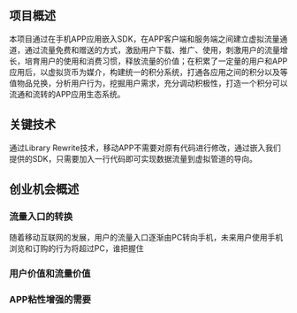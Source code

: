 项目概述
------------

本项目通过在手机APP应用嵌入SDK，在APP客户端和服务端之间建立虚拟流量通道，通过流量免费和赠送的方式，激励用户下载、推广、使用，刺激用户的流量增长，培育用户的使用和消费习惯，释放流量的价值；在积累了一定量的用户和APP应用后，以虚拟货币为媒介，构建统一的积分系统，打通各应用之间的积分以及等值物品兑换，分析用户行为，挖掘用户需求，充分调动积极性，打造一个积分可以流通和流转的APP应用生态系统。

关键技术
------------

通过Library Rewrite技术，移动APP不需要对原有代码进行修改，通过嵌入我们提供的SDK，只需要加入一行代码即可实现数据流量到虚拟管道的导向。

创业机会概述
------------------

### 流量入口的转换

随着移动互联网的发展，用户的流量入口逐渐由PC转向手机，未来用户使用手机浏览和订购的行为将超过PC，谁把握住

### 用户价值和流量价值

### APP粘性增强的需要
 

